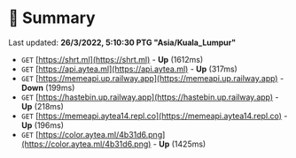 # 📖 Summary
Last updated: **26/3/2022, 5:10:30 PTG "Asia/Kuala_Lumpur"**

- `GET` [https://shrt.ml](https://shrt.ml) - **Up** (1612ms)
- `GET` [https://api.aytea.ml](https://api.aytea.ml) - **Up** (317ms)
- `GET` [https://memeapi.up.railway.app](https://memeapi.up.railway.app) - **Down** (199ms)
- `GET` [https://hastebin.up.railway.app](https://hastebin.up.railway.app) - **Up** (218ms)
- `GET` [https://memeapi.aytea14.repl.co](https://memeapi.aytea14.repl.co) - **Up** (196ms)
- `GET` [https://color.aytea.ml/4b31d6.png](https://color.aytea.ml/4b31d6.png) - **Up** (1425ms)
